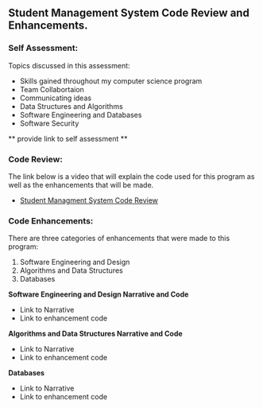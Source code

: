## Student Management System Code Review and Enhancements.

### Self Assessment:

Topics discussed in this assessment:

- Skills gained throughout my computer science program
- Team Collabortaion
- Communicating ideas
- Data Structures and Algorithms
- Software Engineering and Databases
- Software Security

 ** provide link to self assessment **

### Code Review:

The link below is a video that will explain the code used for this program as well as the enhancements that will be made.

 - [Student Managment System Code Review](https://youtu.be/7Y-jwR1kjj8)

### Code Enhancements:

There are three categories of enhancements that were made to this program:
1. Software Engineering and Design
2. Algorithms and Data Structures
3. Databases

**Software Engineering and Design Narrative and Code**
- Link to Narrative
- Link to enhancement code

**Algorithms and Data Structures Narrative and Code**
- Link to Narrative
- Link to enhancement code

**Databases**
- Link to Narrative
- Link to enhancement code
